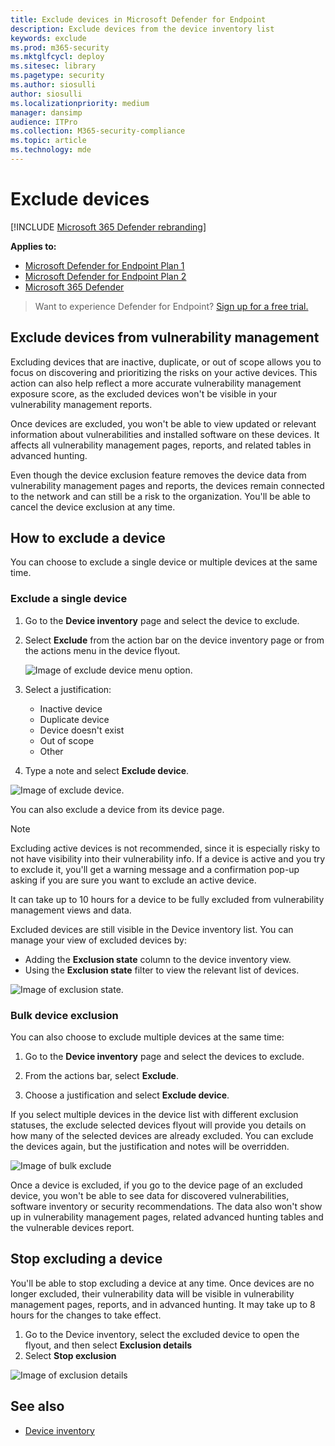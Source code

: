 ```yaml
---
title: Exclude devices in Microsoft Defender for Endpoint
description: Exclude devices from the device inventory list
keywords: exclude
ms.prod: m365-security
ms.mktglfcycl: deploy
ms.sitesec: library
ms.pagetype: security
ms.author: siosulli
author: siosulli
ms.localizationpriority: medium
manager: dansimp
audience: ITPro
ms.collection: M365-security-compliance
ms.topic: article
ms.technology: mde
---
```


# Exclude devices

[!INCLUDE [Microsoft 365 Defender rebranding](../../includes/microsoft-defender.md)]

**Applies to:**

- [Microsoft Defender for Endpoint Plan 1](https://go.microsoft.com/fwlink/p/?linkid=2154037)
- [Microsoft Defender for Endpoint Plan 2](https://go.microsoft.com/fwlink/p/?linkid=2154037)
- [Microsoft 365 Defender](https://go.microsoft.com/fwlink/?linkid=2118804)

> Want to experience Defender for Endpoint? [Sign up for a free trial.](https://signup.microsoft.com/create-account/signup?products=7f379fee-c4f9-4278-b0a1-e4c8c2fcdf7e&ru=https://aka.ms/MDEp2OpenTrial?ocid=docs-wdatp-respondmachine-abovefoldlink)

## Exclude devices from vulnerability management

Excluding devices that are inactive, duplicate, or out of scope allows you to focus on discovering and prioritizing the risks on your active devices. This action can also help reflect a more accurate vulnerability management exposure score, as the excluded devices won't be visible in your vulnerability management reports.

Once devices are excluded, you won't be able to view updated or relevant information about vulnerabilities and installed software on these devices. It affects all vulnerability management pages, reports, and related tables in advanced hunting.

Even though the device exclusion feature removes the device data from vulnerability management pages and reports, the devices remain connected to the network and can still be a risk to the organization. You'll be able to cancel the device exclusion at any time.

## How to exclude a device

You can choose to exclude a single device or multiple devices at the same time.

### Exclude a single device

1. Go to the **Device inventory** page and select the device to exclude.
2. Select **Exclude** from the action bar on the device inventory page or from the actions menu in the device flyout.

   ![Image of exclude device menu option.](images/exclude-devices-menu.png)

3. Select a justification:

    - Inactive device
    - Duplicate device
    - Device doesn't exist
    - Out of scope
    - Other

4. Type a note and select **Exclude device**.

![Image of exclude device.](images/exclude-device.png)

You can also exclude a device from its device page.

> [!NOTE]
> Excluding active devices is not recommended, since it is especially risky to not have visibility into their vulnerability info. If a device is active and you try to exclude it, you'll get a warning message and a confirmation pop-up asking if you are sure you want to exclude an active device.

It can take up to 10 hours for a device to be fully excluded from vulnerability management views and data.

Excluded devices are still visible in the Device inventory list. You can manage your view of excluded devices by:

- Adding the **Exclusion state** column to the device inventory view.
- Using the **Exclusion state** filter to view the relevant list of devices.

![Image of exclusion state.](images/exclusion-state.png)

### Bulk device exclusion

You can also choose to exclude multiple devices at the same time:

1. Go to the **Device inventory** page and select the devices to exclude.

2. From the actions bar, select **Exclude**.

3. Choose a justification and select **Exclude device**.

If you select multiple devices in the device list with different exclusion statuses, the exclude selected devices flyout will provide you details on how many of the selected devices are already excluded. You can exclude the devices again, but the justification and notes will be overridden.

![Image of bulk exclude](images/exclude-device-bulk.png)

Once a device is excluded, if you go to the device page of an excluded device, you won't be able to see data for discovered vulnerabilities, software inventory or security recommendations. The data also won't show up in vulnerability management pages, related advanced hunting tables and the vulnerable devices report.

## Stop excluding a device

You'll be able to stop excluding a device at any time. Once devices are no longer excluded, their vulnerability data will be visible in vulnerability management pages, reports, and in advanced hunting. It may take up to 8 hours for the changes to take effect.

1. Go to the Device inventory, select the excluded device to open the flyout, and then select **Exclusion details**
2. Select **Stop exclusion**

![Image of exclusion details](images/exclusion-details.png)

## See also

- [Device inventory](machines-view-overview.md)
